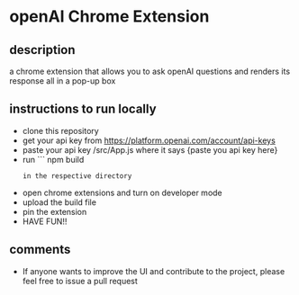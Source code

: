 # openAI Chrome Extension 

## description 
a chrome extension that allows you to ask openAI questions and renders its response all in a pop-up box

## instructions to run locally 
- clone this repository
- get your api key from https://platform.openai.com/account/api-keys
- paste your api key /src/App.js where it says {paste you api key here}
- run ``` 
  npm build 
  ``` 
  in the respective directory 
- open chrome extensions and turn on developer mode 
- upload the build file 
- pin the extension 
- HAVE FUN!! 

## comments 
- If anyone wants to improve the UI and contribute to the project, please feel free to issue a pull request 


